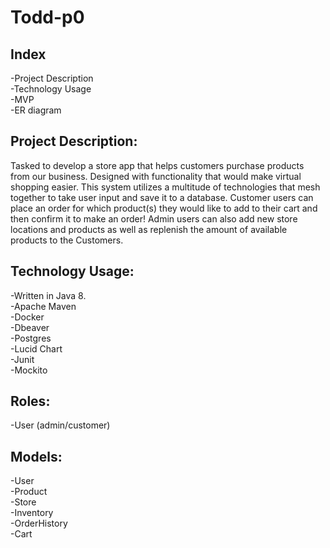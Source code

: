 # Todd-p0

## Index
-Project Description <br/>
-Technology Usage <br/>
-MVP <br/>
-ER diagram

## Project Description:
Tasked to develop a store app that helps customers purchase products from our business. 
Designed with functionality that would make virtual shopping easier. 
This system utilizes a multitude of technologies that mesh together to take user input and save it to a database.
Customer users can place an order for which product(s) they would like to add to their cart and then confirm it to make an order!
Admin users can also add new store locations and products as well as replenish the amount of available products to the Customers.



## Technology Usage: 
-Written in Java 8. <br/>
-Apache Maven <br/>
-Docker <br/>
-Dbeaver <br/>
-Postgres <br/>
-Lucid Chart <br/>
-Junit <br/>
-Mockito


## Roles:
-User (admin/customer)


## Models:
-User <br/>
-Product <br/>
-Store <br/>
-Inventory <br/>
-OrderHistory <br/>
-Cart